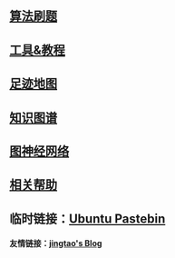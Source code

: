 ## [算法刷题](algorithm/算法刷题.md)

## [工具&教程](tech/折腾.md)

## [足迹地图](life/足迹地图.md)

## [知识图谱](tech/kg.md)

## [图神经网络](tech/gcn.md)

## [相关帮助](help.md)

## 临时链接：[Ubuntu Pastebin](https://paste.ubuntu.com/p/SZzvgy6tnj/)

#### 友情链接：[jingtao's Blog](https://jingtao.fun)



